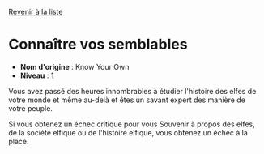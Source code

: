 [Revenir à la liste](list.md)

# Connaître vos semblables

 * **Nom d'origine** : Know Your Own
 * **Niveau** : 1


<p>Vous avez passé des heures innombrables à étudier l'histoire des elfes de votre monde et même au-delà et êtes un savant expert des manière de votre peuple.</p>
<p>Si vous obtenez un échec critique pour vous Souvenir à propos des elfes, de la société elfique ou de l'histoire elfique, vous obtenez un échec à la place.</p>